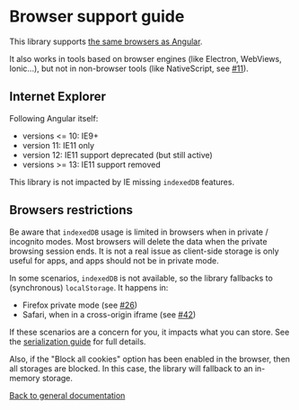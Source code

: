 # Browser support guide

This library supports [the same browsers as Angular](https://angular.io/guide/browser-support).

It also works in tools based on browser engines (like Electron, WebViews, Ionic...), but not in non-browser tools (like NativeScript, see [#11](https://github.com/cyrilletuzi/angular-async-local-storage/issues/11)).

## Internet Explorer

Following Angular itself:
- versions <= 10: IE9+
- version 11: IE11 only
- version 12: IE11 support deprecated (but still active)
- versions >= 13: IE11 support removed

This library is not impacted by IE missing `indexedDB` features.

## Browsers restrictions

Be aware that `indexedDB` usage is limited in browsers when in private / incognito modes. Most browsers will delete the data when the private browsing session ends.  It is not a real issue as client-side storage is only useful for apps, and apps should not be in private mode.

In some scenarios, `indexedDB`  is not available, so the library fallbacks to (synchronous) `localStorage`. It happens in:
- Firefox private mode (see [#26](https://github.com/cyrilletuzi/angular-async-local-storage/issues/26))
- Safari, when in a cross-origin iframe (see [#42](https://github.com/cyrilletuzi/angular-async-local-storage/issues/42))

If these scenarios are a concern for you, it impacts what you can store. See the [serialization guide](./SERIALIZATION.md) for full details.

Also, if the "Block all cookies" option has been enabled in the browser, then all storages are blocked. In this case, the library will fallback to an in-memory storage.

[Back to general documentation](../README.md)
